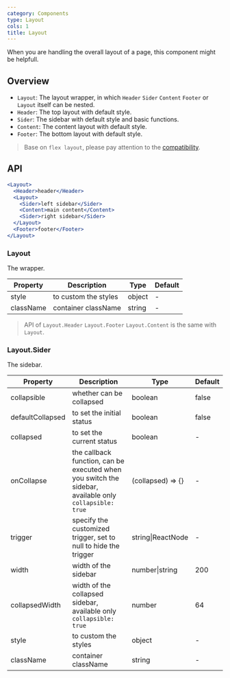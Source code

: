 ```yaml
---
category: Components
type: Layout
cols: 1
title: Layout
---
```


When you are handling the overall layout of a page, this component might be helpfull.

## Overview

- `Layout`: The layout wrapper, in which `Header` `Sider` `Content` `Footer` or `Layout` itself can be nested.
- `Header`: The top layout with default style.
- `Sider`: The sidebar with default style and basic functions.
- `Content`: The content layout with default style.
- `Footer`: The bottom layout with default style.

> Base on `flex layout`, please pay attention to the [compatibility](http://caniuse.com/#search=flex).

## API

```jsx
<Layout>
  <Header>header</Header>
  <Layout>
    <Sider>left sidebar</Sider>
    <Content>main content</Content>
    <Sider>right sidebar</Sider>
  </Layout>
  <Footer>footer</Footer>
</Layout>
```

### Layout

The wrapper.

Property | Description | Type | Default
-----|-----|-----|------
style | to custom the styles | object | -
className | container className | string | -

> API of `Layout.Header` `Layout.Footer` `Layout.Content` is the same with `Layout`.

### Layout.Sider

The sidebar.

Property | Description | Type | Default
-----|-----|-----|------
collapsible | whether can be collapsed | boolean | false
defaultCollapsed | to set the initial status | boolean | false  |
collapsed | to set the current status | boolean | -
onCollapse | the callback function, can be executed when you switch the sidebar, available only `collapsible: true` | (collapsed) => {}  | -
trigger | specify the customized trigger, set to null to hide the trigger | string\|ReactNode| - |
width | width of the sidebar | number\|string | 200
collapsedWidth | width of the collapsed sidebar, available only `collapsible: true` | number | 64
style | to custom the styles | object | -
className | container className | string | -
